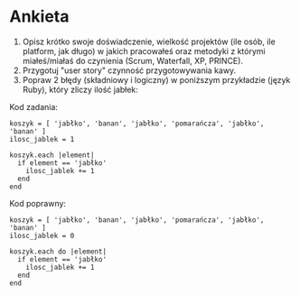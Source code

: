 # Ankieta

1. Opisz krótko swoje doświadczenie, wielkość projektów (ile osób, ile platform, jak długo) w jakich pracowałeś oraz metodyki z którymi miałeś/miałaś do czynienia (Scrum, Waterfall, XP, PRINCE).
2. Przygotuj "user story" czynność przygotowywania kawy.
3. Popraw 2 błędy (składniowy i logiczny) w poniższym przykładzie (język Ruby), który zliczy ilość jabłek:

Kod zadania:

```
koszyk = [ 'jabłko', 'banan', 'jabłko', 'pomarańcza', 'jabłko', 'banan' ]
ilosc_jablek = 1

koszyk.each |element|
  if element == 'jabłko'
    ilosc_jablek += 1
  end
end
```

Kod poprawny:

```
koszyk = [ 'jabłko', 'banan', 'jabłko', 'pomarańcza', 'jabłko', 'banan' ]
ilosc_jablek = 0

koszyk.each do |element|
  if element == 'jabłko'
    ilosc_jablek += 1
  end
end
```